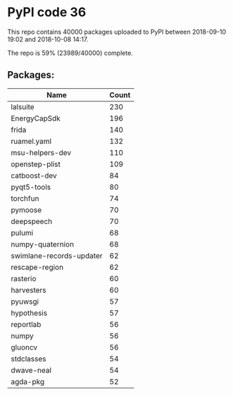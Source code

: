 # PyPI code 36

This repo contains 40000 packages uploaded to PyPI between 
2018-09-10 19:02 and 2018-10-08 14:17.

The repo is 59% (23989/40000) complete.

## Packages:

| Name  | Count |
| ----- | ----- |
| lalsuite | 230 |
| EnergyCapSdk | 196 |
| frida | 140 |
| ruamel.yaml | 132 |
| msu-helpers-dev | 110 |
| openstep-plist | 109 |
| catboost-dev | 84 |
| pyqt5-tools | 80 |
| torchfun | 74 |
| pymoose | 70 |
| deepspeech | 70 |
| pulumi | 68 |
| numpy-quaternion | 68 |
| swimlane-records-updater | 62 |
| rescape-region | 62 |
| rasterio | 60 |
| harvesters | 60 |
| pyuwsgi | 57 |
| hypothesis | 57 |
| reportlab | 56 |
| numpy | 56 |
| gluoncv | 56 |
| stdclasses | 54 |
| dwave-neal | 54 |
| agda-pkg | 52 |


